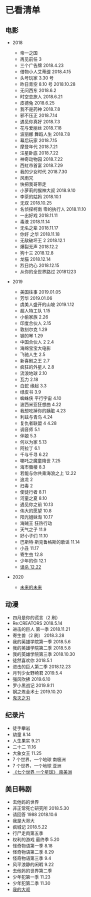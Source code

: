 # 已看清单

## 电影

- 2018
  - 帝一之国
  - 再见前任 3
  - 三个广告牌 2018.4.23
  - 借物小人艾蒂缇 2018.4.15
  - 头号玩家 3.30 号
  - 昨日青空 8.10 号 2018.10.28
  - 无问西东 2018.6.2
  - 时空恋旅人 2018.6.21
  - 皮德兔 2018.6.25
  - 我不是药神 2018.7.8
  - 邪不压正 2018.7.14
  - 遇见你真好 2018.7.3
  - 花与爱丽丝 2018.7.18
  - 波丽娜 舞蹈人生 2018.7.8
  - 幕后玩家 2018.7.15
  - 摩登年代 2018.7.21
  - 汪星卧底 2018.7.22
  - 神奇动物园 2018.7.22
  - 西虹市首富 2018.7.29
  - 我的少女时代 2018.7.30
  - 风雨咒
  - 快把我哥带走
  - 小萝莉的猴神大叔 2018.9.10
  - 李茶的姑妈 2018.10.1
  - 无双 2018.10.25
  - 名侦探柯南 零的执行人 2018.11.10
  - 一出好戏 2018.11.11
  - 毒液 2018.11.14
  - 无名之辈 2018.11.17
  - 你好 之华 2018.11.18
  - 无敌破坏王 2 2018.12.1
  - 爆裂无声 2018.12.2
  - 狗十三 2018.12.8
  - 龙猫 2018.12.14
  - 烈日灼心 2018.12.15
  - 从你的全世界路过 20181223
- 2019

  - 美国往事 2019.01.05
  - 芳华 2019.01.06
  - 虞美人盛开的山坡 2019.1.12
  - 超人特工队 1.15
  - 小偷家族 2.26
  - 印度合伙人 2.15
  - 敦刻尔克 1.29
  - 钢的琴 1.29
  - 中国合伙人 2 2.4
  - 海绵宝宝大电影
  - 飞驰人生 2.5
  - 新喜剧之王 2.7
  - 疯狂的外星人 2.8
  - 流浪地球 2.10
  - 瓦力 2.18
  - 白蛇 缘起 3.3
  - 绿皮书 3.9
  - 蜘蛛侠 平行宇宙 4.10
  - 波西米亚狂想曲 4.22
  - 我想吃掉你的胰脏 4.23
  - 利兹与青鸟 4.24
  - 复仇者联盟 4 4.28
  - 调音师 5.1
  - 伴娘 5.3
  - 何以为家 5.13
  - 阿拉丁 6.1
  - 千与千寻 6.22
  - 哪吒之魔童降世 7.25
  - 海市蜃楼 8.3
  - 若能与你共乘海浪之上 12.22
  - 追龙 2
  - 扫毒 2
  - 使徒行者 8.11
  - 河童之夏 8.10
  - 遇见你之前 10.13
  - 伟大的愿望 10.8
  - 阳光姐妹淘 10.17
  - 海贼王 狂热行动
  - 天气之子 11.9
  - 好小子们 11.10
  - 巴斯特·斯克鲁格斯的歌谣 11.14
  - 小丑 11.17
  - 寄生虫 12.8
  - 少年的你 12.1
  - [误杀 12.22](./20191215-50周.md#误杀)

- 2020
  - [未来的未来](./20200105-1周.md#未来的未来)

## 动漫

- 四月是你的谎言（2 刷）
- Re:CREATORS 2018.5.14
- 进击的巨人 第一季 2018.11.21
- 寄生兽（2 刷） 2018.3.28
- 我的英雄学院第一季 2018.5.6
- 我的英雄学院第二季 2018.5.8
- 我的英雄学院第三季 2018.10.30
- 徒然喜欢你 2018.5.1
- 进击的巨人第二季 2018.12.23
- 月刊少女野崎君 2019.5.4
- 强风吹拂 2019.6.10
- 罗小黑战记 2019.9.11
- 钢之炼金术士 2019.10.20
- [鬼灭之刃](./20191222-51周.md#鬼灭之刃)

## 纪录片

- 徒手攀岩
- 幼童 8.14
- 人生果实 9.21
- 二十二 11.16
- 大象女王 11.25
- 7 个世界，一个地球 南极洲
- 7 个世界，一个地球 亚洲
- [《七个世界 一个星球》 南美洲](./20191229-52周.md)

## 美日韩剧

- 去他妈的世界
- 非正常死亡研究所 2018.5.30
- 请回答 1988 2018.10.6
- 我是大哥大
- 疯城记 2018.5.22
- 行尸走肉第五季
- 权利的游戏 最终季 5.20
- 怪奇物语第一季 8.18
- 怪奇物语第二季 8.29
- 怪奇物语第三季 9.4
- 风平浪静的闲暇 9.22
- 去他妈的世界第二季
- 少年犯第一季 11.23
- 少年犯第二季 11.30
- [我的大叔](./20191215-50周.md#我的大叔)
